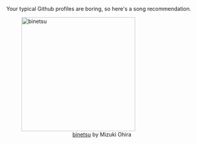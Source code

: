 Your typical Github profiles are boring, so here's a song recommendation.
<figure><img width="300" height="300" src="https://i.scdn.co/image/ab67616d0000b2737220b19198f914883e4f758b" alt="binetsu" /><figcaption align="center"><a href="https://open.spotify.com/track/2yLNLkUtqvyzKSDQiTWosJ" target="_blank">binetsu</a> by Mizuki Ohira</figcaption></figure>
